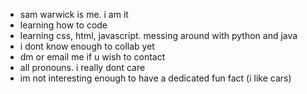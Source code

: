 -  sam warwick is me. i am it
- learning how to code
- learning css, html, javascript. messing around with python and java
- i dont know enough to collab yet
- dm or email me if u wish to contact
- all pronouns. i really dont care
- im not interesting enough to have a dedicated fun fact (i like cars)

<!---
samwarwickk/samwarwickk is a ✨ special ✨ repository because its `README.md` (this file) appears on your GitHub profile.
You can click the Preview link to take a look at your changes.
--->
